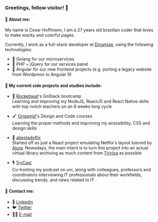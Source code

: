 ### Greetings, fellow visitor! 🦜

#### 🦍 About me:  

My name is Cesar Hoffmann, I am a 27 years old brazilian coder that loves to make wacky and colorful pages.

Currently, I work as a full-stack developer at [Dinamize](https://www.dinamize.com.br/), using the following technologies:
- 🎿 Golang for our microservices
- 🐘 PHP + jQuery for our services panel
- 🦉 Angular for our new frontend projects (e.g. porting a legacy website from Wordpress to Angular 9)

#### 🏃 My current side projects and studies include:  
- 🚀 [Rocketseat](https://rocketseat.com.br/)'s GoStack bootcamp  
Learning and improving my NodeJS, ReactJS and React Native skills with top-notch teachers on an 8 weeks long cycle

- 🖌 [Origamid](https://www.origamid.com/)'s Design and Code courses  
Learning the proper methods and improving my acessibility, CSS and design skills

- 🤡 [abestadoflix](https://abestadoflix.vercel.app/)  
Started off as just a React project emulating Netflix's layout tutored by [Alura](https://www.alura.com.br/). Nowadays, the main intent is to turn this project into an actual virtual library archiving as much content from [Tiririca](http://www.tiriricanaweb.com.br/) as possible

- 🎙 [TryCast](https://open.spotify.com/show/61abhmJ4vFG9idDtrkz9oP)  
Co-hosting my podcast on uni, along with colleagues, professors and coordinators interviewing IT professionals about their workfields, discussing trends, and news related to IT

#### 💬 Contact me:
- 🔗 [Linkedin](https://www.linkedin.com/in/c%C3%A9sar-hoffmann-bb9b8975/)
- 🐦 [Twitter](https://twitter.com/cesardka)
- 👴🏼 [E-mail](mailto:cesardka@hotmail.com)

<!--
**cesardka/cesardka** is a ✨ _special_ ✨ repository because its `README.md` (this file) appears on your GitHub profile.

Here are some ideas to get you started:

- 🔭 I’m currently working on ...
- 🌱 I’m currently learning ...
- 👯 I’m looking to collaborate on ...
- 🤔 I’m looking for help with ...
- 💬 Ask me about ...
- 📫 How to reach me: ...
- 😄 Pronouns: ...
- ⚡ Fun fact: ...
-->
